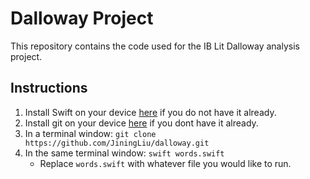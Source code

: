 # Dalloway Project

This repository contains the code used for the IB Lit Dalloway analysis project.

## Instructions

1. Install Swift on your device [here](https://www.swift.org/install/) if you do not have it already.
2. Install git on your device [here](https://git-scm.com/book/en/v2/Getting-Started-Installing-Git) if you dont have it already.
3. In a terminal window: `git clone https://github.com/JiningLiu/dalloway.git`
4. In the same terminal window: `swift words.swift`
   - Replace `words.swift` with whatever file you would like to run.
